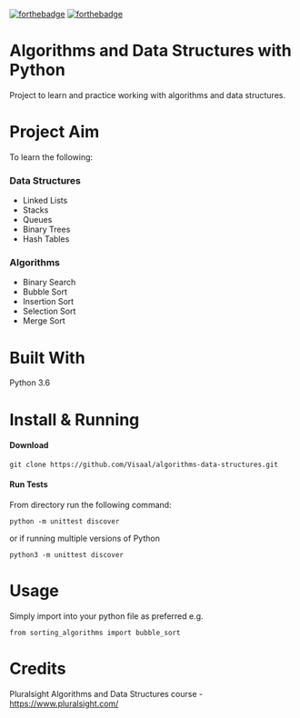 [![forthebadge](https://forthebadge.com/images/badges/made-with-python.svg)](https://forthebadge.com)
[![forthebadge](https://forthebadge.com/images/badges/built-with-love.svg)](https://forthebadge.com)

# Algorithms and Data Structures with Python
Project to learn and practice working with algorithms and data structures.

# Project Aim
To learn the following:
### Data Structures
- Linked Lists
- Stacks
- Queues
- Binary Trees
- Hash Tables

### Algorithms
- Binary Search
- Bubble Sort
- Insertion Sort
- Selection Sort
- Merge Sort


# Built With
Python 3.6

# Install & Running

#### Download
`git clone https://github.com/Visaal/algorithms-data-structures.git`

#### Run Tests
From directory run the following command:

`python -m unittest discover`

or if running multiple versions of Python 

`python3 -m unittest discover`


# Usage

Simply import into your python file as preferred e.g.

`from sorting_algorithms import bubble_sort`


# Credits

Pluralsight Algorithms and Data Structures course - https://www.pluralsight.com/


